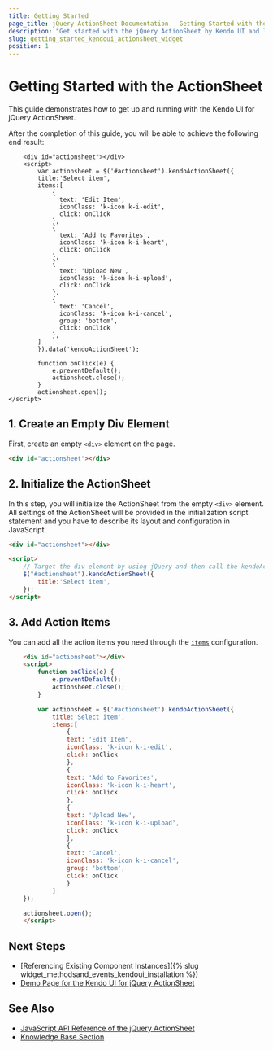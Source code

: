 ```yaml
---
title: Getting Started
page_title: jQuery ActionSheet Documentation - Getting Started with the ActionSheet
description: "Get started with the jQuery ActionSheet by Kendo UI and learn how to create, initialize, and enable the component."
slug: getting_started_kendoui_actionsheet_widget
position: 1
---
```


# Getting Started with the ActionSheet

This guide demonstrates how to get up and running with the Kendo UI for jQuery ActionSheet.

After the completion of this guide, you will be able to achieve the following end result:

```dojo
    <div id="actionsheet"></div>
    <script>
        var actionsheet = $('#actionsheet').kendoActionSheet({
        title:'Select item',
        items:[
            {
              text: 'Edit Item',
              iconClass: 'k-icon k-i-edit',
              click: onClick
            },
            {
              text: 'Add to Favorites',
              iconClass: 'k-icon k-i-heart',
              click: onClick
            },
            {
              text: 'Upload New',
              iconClass: 'k-icon k-i-upload',
              click: onClick
            },
            {
              text: 'Cancel',
              iconClass: 'k-icon k-i-cancel',
              group: 'bottom',
              click: onClick
            },
        ]
        }).data('kendoActionSheet');

        function onClick(e) {
            e.preventDefault();
            actionsheet.close();
        }
        actionsheet.open();
</script>
```

## 1. Create an Empty Div Element

First, create an empty `<div>` element on the page.

```html
<div id="actionsheet"></div>
```

## 2. Initialize the ActionSheet

In this step, you will initialize the ActionSheet from the empty `<div>` element. All settings of the ActionSheet will be provided in the initialization script statement and you have to describe its layout and configuration in JavaScript.

```html
<div id="actionsheet"></div>

<script>
    // Target the div element by using jQuery and then call the kendoActionSheet() method.
    $("#actionsheet").kendoActionSheet({
        title:'Select item',
    });
</script>
```

## 3. Add Action Items

You can add all the action items you need through the [`items`](/api/javascript/ui/actionsheet/configuration/items) configuration.

```html
    <div id="actionsheet"></div>
    <script>
        function onClick(e) {
            e.preventDefault();
            actionsheet.close();
        }

        var actionsheet = $('#actionsheet').kendoActionSheet({
            title:'Select item',
            items:[
                {
                text: 'Edit Item',
                iconClass: 'k-icon k-i-edit',
                click: onClick
                },
                {
                text: 'Add to Favorites',
                iconClass: 'k-icon k-i-heart',
                click: onClick
                },
                {
                text: 'Upload New',
                iconClass: 'k-icon k-i-upload',
                click: onClick
                },
                {
                text: 'Cancel',
                iconClass: 'k-icon k-i-cancel',
                group: 'bottom',
                click: onClick
                }
            ]
    });

    actionsheet.open();
    </script>
```

## Next Steps

* [Referencing Existing Component Instances]({% slug widget_methodsand_events_kendoui_installation %})
* [Demo Page for the Kendo UI for jQuery ActionSheet](https://demos.telerik.com/kendo-ui/actionsheet/index)

## See Also

* [JavaScript API Reference of the jQuery ActionSheet](/api/javascript/ui/actionsheet)
* [Knowledge Base Section](/knowledge-base)


